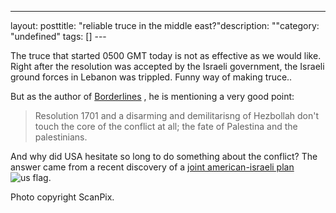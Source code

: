 --- 
layout: posttitle: "reliable truce in the middle east?"description: ""category: "undefined" tags: [] --- <p>The truce that started 0500 GMT today is not as effective as we would like. Right after the resolution was accepted by the Israeli government, the Israeli ground forces in Lebanon was trippled. Funny way of making truce..</p> <p>But as the author of <a href="http://nidstang.blogspot.com/2006/08/en-realpolitisk-fantasiverden.html">Borderlines</a> , he is mentioning a very good point:</p> <p><blockquote>Resolution 1701 and a disarming and demilitarisng of Hezbollah don't touch the core of the conflict at all; the fate of Palestina and the palestinians.</blockquote></p><p>And why did USA hesitate so long to do something about the conflict? The answer came from a recent discovery of a <a href="http://www.newyorker.com/fact/content/articles/060821fa_fact">joint american-israeli plan</a> <img src="http://cdn.umedia.no/img/flag/us.png" alt="us flag"/>.</p><p>Photo copyright ScanPix.</p>